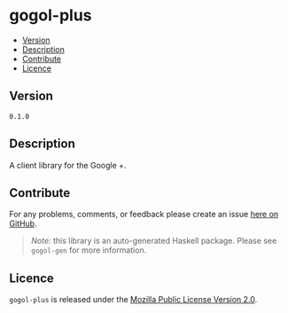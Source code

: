 # gogol-plus

* [Version](#version)
* [Description](#description)
* [Contribute](#contribute)
* [Licence](#licence)


## Version

`0.1.0`


## Description

A client library for the Google +.


## Contribute

For any problems, comments, or feedback please create an issue [here on GitHub](https://github.com/brendanhay/gogol/issues).

> _Note:_ this library is an auto-generated Haskell package. Please see `gogol-gen` for more information.


## Licence

`gogol-plus` is released under the [Mozilla Public License Version 2.0](http://www.mozilla.org/MPL/).
